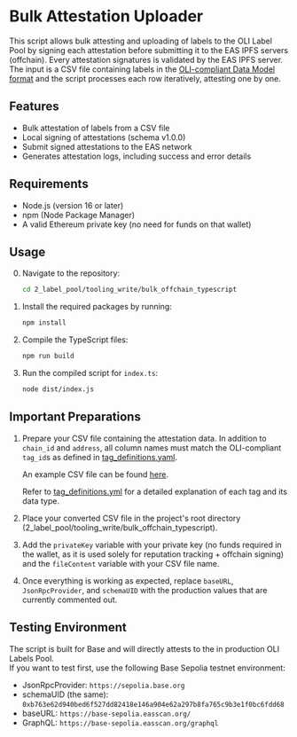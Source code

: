 # Bulk Attestation Uploader

This script allows bulk attesting and uploading of labels to the OLI Label Pool by signing each attestation before submitting it to the EAS IPFS servers (offchain). Every attestation signatures is validated by the EAS IPFS server. The input is a CSV file containing labels in the [OLI-compliant Data Model format](/1_data_model/README.md) and the script processes each row iteratively, attesting one by one.

## Features

- Bulk attestation of labels from a CSV file  
- Local signing of attestations (schema v1.0.0)
- Submit signed attestations to the EAS network  
- Generates attestation logs, including success and error details  

## Requirements

- Node.js (version 16 or later)
- npm (Node Package Manager)
- A valid Ethereum private key (no need for funds on that wallet)

## Usage

0. Navigate to the repository:

   ```bash
   cd 2_label_pool/tooling_write/bulk_offchain_typescript
   ```
   
1. Install the required packages by running:

   ```bash
   npm install
   ```

2. Compile the TypeScript files:

   ```bash
   npm run build
   ```

3. Run the compiled script for `index.ts`:

   ```bash
   node dist/index.js
   ```

## Important Preparations

1. Prepare your CSV file containing the attestation data. In addition to `chain_id` and `address`, all column names must match the OLI-compliant `tag_id`s as defined in [tag_definitions.yaml](/1_data_model/tags/tag_definitions.yml).

   An example CSV file can be found [here](/2_label_pool/tooling_write/bulk_offchain_typescript/example-labels.csv).

   Refer to [tag_definitions.yml](/1_data_model/tags/tag_definitions.yml) for a detailed explanation of each tag and its data type.

2. Place your converted CSV file in the project's root directory (2_label_pool/tooling_write/bulk_offchain_typescript).

3. Add the `privateKey` variable with your private key (no funds required in the wallet, as it is used solely for reputation tracking + offchain signing) and the `fileContent` variable with your CSV file name.

4. Once everything is working as expected, replace `baseURL`, `JsonRpcProvider`, and `schemaUID` with the production values that are currently commented out.

## Testing Environment

The script is built for Base and will directly attests to the in production OLI Labels Pool.  
If you want to test first, use the following Base Sepolia testnet environment:

- JsonRpcProvider: `https://sepolia.base.org`
- schemaUID (the same): `0xb763e62d940bed6f527dd82418e146a904e62a297b8fa765c9b3e1f0bc6fdd68`
- baseURL: `https://base-sepolia.easscan.org/`
- GraphQL: `https://base-sepolia.easscan.org/graphql`
